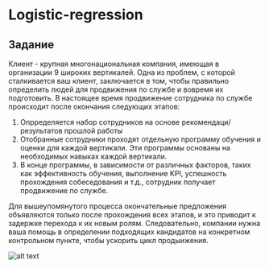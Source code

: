 # Logistic-regression
## Задание
Клиент - крупная многонациональная компания, имеющая в организации 9 широких вертикалей. Одна из проблем, с которой 
сталкивается ваш клиент, заключается в том, чтобы правильно определить людей для продвижения по службе  и вовремя их подготовить.
В настоящее время продвижение сотрудника по службе происходит после окончания следующих этапов:

1. Опрределяется набор сотрудников на основе рекомендаци/результатов прошлой работы
2. Отобранные сотрудники проходят отдельную программу обучения и оценки для каждой вертикали. Эти программы основаны на необходимых навыках каждой вертикали.
3. В конце программы, в зависимости от различных факторов, таких как эффективность обучения, выполнение KPI, 
успешность прохождения собеседования и т.д., сотрудник получает продвижение по службе.

Для вышеупомянутого процесса окончательные предложения объявляются только после прохождения всех этапов, и это приводит к задержке перехода к их новым ролям. 
Следовательно, компании нужна ваша помощь в определении подходящих кандидатов на конкретном контрольном пункте, чтобы ускорить цикл продыижения.

![alt text](https://s3-ap-south-1.amazonaws.com/av-blog-media/wp-content/uploads/2018/09/wns_hack_im_1.jpgg)

